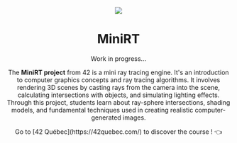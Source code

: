 <p align="center">
  <img src="https://github.com/LaOuede/42-project-badges/blob/main/badges/minirte.png" />
</p>

<h1 align=center>MiniRT</h1>

<p align=center>
Work in progress...
</p>

<div align=center>
  
The <b>MiniRT project</b> from 42 is a mini ray tracing engine. It's an introduction to computer graphics concepts and ray tracing algorithms. It involves rendering 3D scenes by casting rays from the camera into the scene, calculating intersections with objects, and simulating lighting effects. Through this project, students learn about ray-sphere intersections, shading models, and fundamental techniques used in creating realistic computer-generated images.

</div>


<div align="center">
Go to [42 Québec](https://42quebec.com/) to discover the course ! 👈
</div>

